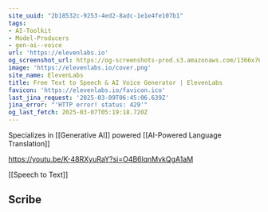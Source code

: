 ```yaml
---
site_uuid: "2b18532c-9253-4ed2-8adc-1e1e4fe107b1"
tags:
- AI-Toolkit
- Model-Producers
- gen-ai--voice
url: 'https://elevenlabs.io'
og_screenshot_url: https://og-screenshots-prod.s3.amazonaws.com/1366x768/80/false/5a71dcde353b55d61e94cc95e882ff08f1bd95fb9c9cd913d5e61e64d300b0ce.jpeg
image: 'https://elevenlabs.io/cover.png'
site_name: ElevenLabs
title: Free Text to Speech & AI Voice Generator | ElevenLabs
favicon: 'https://elevenlabs.io/favicon.ico'
last_jina_request: '2025-03-09T06:45:06.639Z'
jina_error: "'HTTP error! status: 429'"
og_last_fetch: 2025-03-07T05:19:18.720Z
---
```

Specializes in [[Generative AI]] powered [[AI-Powered Language Translation]]

https://youtu.be/K-48RXyuRaY?si=O4B6lqnMvkQgA1aM

[[Speech to Text]]

## Scribe
